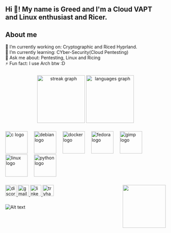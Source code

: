 <h2 align="left">Hi 👋! My name is Greed and I'm a Cloud VAPT and Linux enthusiast and Ricer.
<h2 align="left">About me</h2>

<p align="left">🔭 I’m currently working on: Cryptographic and Riced Hyprland.<br>🌱 I’m currently learning: CYber-Security(Cloud Pentesting)<br>💬 Ask me about: Pentesting, Linux and Ricing<br>⚡ Fun fact: I use Arch btw :D</p>

###
###

<div align="center">
  <img src="https://streak-stats.demolab.com?user=Greedoftheendless&locale=en&mode=daily&theme=dracula&hide_border=false&border_radius=5" height="150" alt="streak graph"  />
  <img src="https://github-readme-stats.vercel.app/api/top-langs?username=Greedoftheendless&locale=en&hide_title=false&layout=compact&card_width=320&langs_count=5&theme=dracula&hide_border=false" height="150" alt="languages graph"  />
</div>

###

<div align="left">
  <img src="https://cdn.jsdelivr.net/gh/devicons/devicon/icons/c/c-original.svg" height="70" alt="c logo"  />
  <img width="12" />
  <img src="https://cdn.jsdelivr.net/gh/devicons/devicon/icons/debian/debian-original.svg" height="70" alt="debian logo"  />
  <img width="12" />
  <img src="https://cdn.jsdelivr.net/gh/devicons/devicon/icons/docker/docker-original.svg" height="70" alt="docker logo"  />
  <img width="12" />
  <img src="https://cdn.jsdelivr.net/gh/devicons/devicon/icons/fedora/fedora-original.svg" height="70" alt="fedora logo"  />
  <img width="12" />
  <img src="https://cdn.jsdelivr.net/gh/devicons/devicon/icons/gimp/gimp-original.svg" height="70" alt="gimp logo"  />
  <img width="12" />
  <img src="https://cdn.jsdelivr.net/gh/devicons/devicon/icons/linux/linux-original.svg" height="70" alt="linux logo"  />
  <img width="12" />
  <img src="https://cdn.jsdelivr.net/gh/devicons/devicon/icons/python/python-original.svg" height="70" alt="python logo"  />
</div>

###

<img align="right" height="135" src="https://media3.giphy.com/media/v1.Y2lkPTc5MGI3NjExYno1cWNxN3VhbzdhdW90Y2Y0b3dkYjFpc3poYW52d2h5NzdpbzJtNyZlcD12MV9pbnRlcm5hbF9naWZfYnlfaWQmY3Q9Zw/pVWuLuV1JESZJdebkI/giphy.gif"  />

###

<div align="left">
  <a href="greedoftheendless" target="_blank">
    <img src="https://img.shields.io/static/v1?message=Discord&logo=discord&label=&color=7289DA&logoColor=white&labelColor=&style=for-the-badge" height="35" alt="discord logo"  />
  </a>
  <a href="greedoftheendless@gmail.com" target="_blank">
    <img src="https://img.shields.io/static/v1?message=Gmail&logo=gmail&label=&color=D14836&logoColor=white&labelColor=&style=for-the-badge" height="35" alt="gmail logo"  />
  </a>
  <a href="https://www.linkedin.com/in/4abhijit" target="_blank">
    <img src="https://img.shields.io/static/v1?message=LinkedIn&logo=linkedin&label=&color=0077B5&logoColor=white&labelColor=&style=for-the-badge" height="35" alt="linkedin logo"  />
  </a>
  <a href="https://tryhackme.com/p/Greedoftheendless" target="_blank">
    <img src="https://img.shields.io/static/v1?message=TryHackMe&logo=tryhackme&label=&color=88cc14&logoColor=white&labelColor=&style=for-the-badge" height="35" alt="tryhackme logo"  />
  </a>
</div>

###

###
![Alt text](https://spotify-recently-played-readme.vercel.app/api?user=316kpn2v6yjhte424m3t4rb3jtk4&unique={true|1|on|yes})
